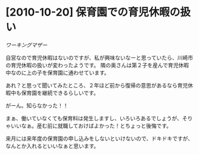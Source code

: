 # [2010-10-20] 保育園での育児休暇の扱い
_ワーキングマザー_

自営なので育児休暇はないのですが、私が興味ないなーと思っていたら、川崎市の育児休暇の扱いが変わったようです。
隣の奥さんは第２子を産んで育児休暇中なのに上の子を保育園に通わせています。

あれ？と思って聞いてみたところ、２年ほど前から復帰の意思があるなら育児休暇中も保育園を継続できるらしいです。

がーん。知らなかった！！

まぁ、働いていなくても保育料は発生しますし、いろいろあるでしょうが、そりゃいいなぁ。産む前に就職しておけばよかった！とちょっと後悔です。

来月には来年度の保育園の申し込みをしないといけないので、ドキドキですが、なんとか入れるといいなぁと思います。

